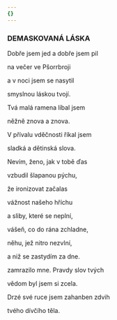 ```yaml
---
{}
---
```


### DEMASKOVANÁ LÁSKA

Dobře jsem jed a dobře jsem pil 

na večer ve Pšorrbroji 

a v noci jsem se nasytil 

smyslnou láskou tvojí.

Tvá malá ramena líbal jsem 

něžně znova a znova. 

V přívalu vděčnosti říkal jsem 

sladká a dětinská slova.

Nevím, ženo, jak v tobě ďas 

vzbudil šlapanou pýchu, 

že ironizovat začalas 

vážnost našeho hříchu 

a sliby, které se neplní, 

vášeň, co do rána zchladne, 

něhu, jež nitro nezvlní, 

a niž se zastydím za dne.

zamrazilo mne. Pravdy slov tvých 

vědom byl jsem si zcela. 

Drzé své ruce jsem zahanben zdvih 

tvého dívčího těla.
